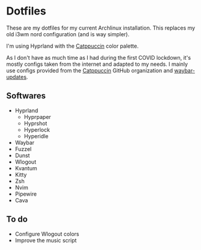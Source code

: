 # Dotfiles

These are my dotfiles for my current Archlinux installation. This replaces my old i3wm nord configuration (and is way simpler).

I'm using Hyprland with the [Catppuccin](https://catppuccin.com/) color palette.

As I don't have as much time as I had during the first COVID lockdown, it's mostly configs taken from the internet and adapted to my needs.
I mainly use configs provided from the [Catppuccin](https://github.com/catppuccin/catppuccin) GitHub organization and [waybar-updates](https://github.com/savely-krasovsky/waybar-updates).

## Softwares

- Hyprland
  - Hyprpaper
  - Hyprshot
  - Hyperlock
  - Hyperidle
- Waybar
- Fuzzel
- Dunst
- Wlogout
- Kvantum
- Kitty
- Zsh
- Nvim
- Pipewire
- Cava

## To do

- Configure Wlogout colors
- Improve the music script
